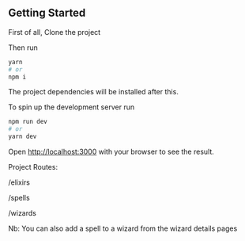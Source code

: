 
## Getting Started

First of all, Clone the project

Then run 

```bash
yarn
# or
npm i
```
The project dependencies will be installed after this.

To spin up the development server run

```bash
npm run dev
# or
yarn dev
```

Open [http://localhost:3000](http://localhost:3000) with your browser to see the result.

Project Routes:

/elixirs

/spells

/wizards


Nb: You can also add a spell to a wizard from the wizard details pages
